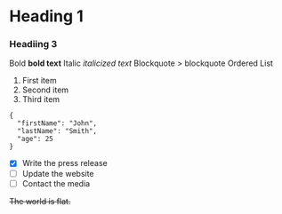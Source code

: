 # Heading 1
### Headiing 3
Bold	**bold text**
Italic	*italicized text*
Blockquote	> blockquote
Ordered List	

1. First item
2. Second item
3. Third item

```
{
  "firstName": "John",
  "lastName": "Smith",
  "age": 25
}
```
- [x] Write the press release
- [ ] Update the website
- [ ] Contact the media

~~The world is flat.~~


